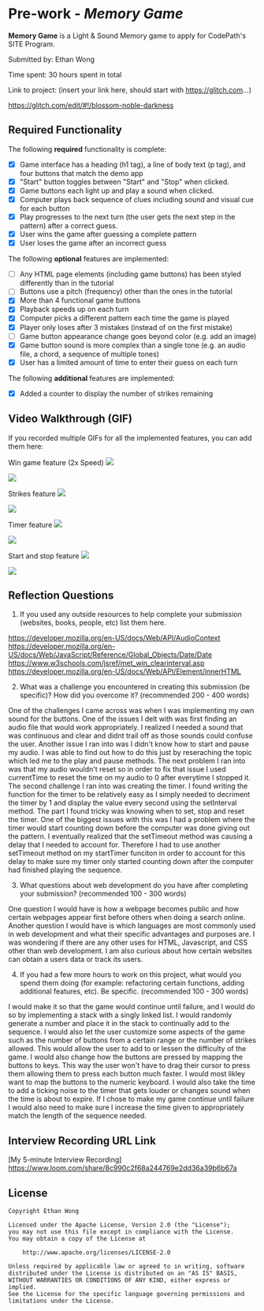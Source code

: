 # Pre-work - *Memory Game*

**Memory Game** is a Light & Sound Memory game to apply for CodePath's SITE Program. 

Submitted by: Ethan Wong

Time spent: 30 hours spent in total

Link to project: (insert your link here, should start with https://glitch.com...)

https://glitch.com/edit/#!/blossom-noble-darkness

## Required Functionality

The following **required** functionality is complete:

* [X] Game interface has a heading (h1 tag), a line of body text (p tag), and four buttons that match the demo app
* [X] "Start" button toggles between "Start" and "Stop" when clicked. 
* [X] Game buttons each light up and play a sound when clicked. 
* [X] Computer plays back sequence of clues including sound and visual cue for each button
* [X] Play progresses to the next turn (the user gets the next step in the pattern) after a correct guess. 
* [X] User wins the game after guessing a complete pattern
* [X] User loses the game after an incorrect guess

The following **optional** features are implemented:

* [ ] Any HTML page elements (including game buttons) has been styled differently than in the tutorial
* [ ] Buttons use a pitch (frequency) other than the ones in the tutorial
* [X] More than 4 functional game buttons
* [X] Playback speeds up on each turn
* [X] Computer picks a different pattern each time the game is played
* [X] Player only loses after 3 mistakes (instead of on the first mistake)
* [ ] Game button appearance change goes beyond color (e.g. add an image)
* [X] Game button sound is more complex than a single tone (e.g. an audio file, a chord, a sequence of multiple tones)
* [X] User has a limited amount of time to enter their guess on each turn

The following **additional** features are implemented:

- [X] Added a counter to display the number of strikes remaining

## Video Walkthrough (GIF)

If you recorded multiple GIFs for all the implemented features, you can add them here:

Win game feature (2x Speed) 
![](gif1-link-here) 

![](https://i.imgur.com/89GPfjT.gif)


Strikes feature 
![](gif2-link-here) 

![](https://i.imgur.com/1Ddxp1r.gif)


Timer feature
![](gif3-link-here) 

![](https://i.imgur.com/yve76so.gif)


Start and stop feature 
![](gif4-link-here) 

![](https://i.imgur.com/5mNLQhp.gif)


## Reflection Questions
1. If you used any outside resources to help complete your submission (websites, books, people, etc) list them here. 

https://developer.mozilla.org/en-US/docs/Web/API/AudioContext
https://developer.mozilla.org/en-US/docs/Web/JavaScript/Reference/Global_Objects/Date/Date
https://www.w3schools.com/jsref/met_win_clearinterval.asp
https://developer.mozilla.org/en-US/docs/Web/API/Element/innerHTML

2. What was a challenge you encountered in creating this submission (be specific)? How did you overcome it? (recommended 200 - 400 words) 

 One of the challenges I came across was when I was implementing my own sound for the buttons. One of the issues I delt with was first finding an audio file that would work appropriately. I realized I needed a sound that was continuous and clear and didnt trail off as those sounds could confuse the user. Another issue I ran into was I didn't know how to start and pause my audio. I was able to find out how to do this just by reseraching the topic which led me to the play and pause methods. The next problem I ran into was that my audio wouldn't reset so in order to fix that issue I used currentTime to reset the time on my audio to 0 after everytime I stopped it. 
  The second challenge I ran into was creating the timer. I found writing the function for the timer to be relatively easy as I simply needed to decriment the timer by 1 and display the value every second using the setInterval method. The part I found tricky was knowing when to set, stop and reset the timer. One of the biggest issues with this was I had a problem where the timer would start counting down before the computer was done giving out the pattern. I eventually realized that the setTimeout method was causing a delay that I needed to account for. Therefore I had to use another setTimeout method on my startTimer funciton in order to account for this delay to make sure my timer only started counting down after the computer had finished playing the sequence. 

3. What questions about web development do you have after completing your submission? (recommended 100 - 300 words) 

One question I would have is how a webpage becomes public and how certain webpages appear first before others when doing a search online. Another question I would have is which languages are most commonly used in web development and what their specific advantages and purposes are. I was wondering if there are any other uses for HTML, Javascript, and CSS other than web development. I am also curious about how certain websites can obtain a users data or track its users. 
 
4. If you had a few more hours to work on this project, what would you spend them doing (for example: refactoring certain functions, adding additional features, etc). Be specific. (recommended 100 - 300 words) 

I would make it so that the game would continue until failure, and I would do so by implementing a stack with a singly linked list. I would randomly generate a number and place it in the stack to continually add to the sequence. I would also let the user customize some aspects of the game such as the number of buttons from a certain range or the number of strikes allowed. This would allow the user to add to or lessen the difficulty of the game. I would also change how the buttons are pressed by mapping the buttons to keys. This way the user won't have to drag their cursor to press them allowing them to press each button much faster. I would most likley want to map the buttons to the numeric keyboard. I would also take the time to add a ticking noise to the timer that gets louder or changes sound when the time is about to expire. If I chose to make my game continue until failure I would also need to make sure I increase the time given to appropriately match the length of the sequence needed.



## Interview Recording URL Link

[My 5-minute Interview Recording] https://www.loom.com/share/8c990c2f68a244769e2dd36a39b6b67a


## License

    Copyright Ethan Wong

    Licensed under the Apache License, Version 2.0 (the "License");
    you may not use this file except in compliance with the License.
    You may obtain a copy of the License at

        http://www.apache.org/licenses/LICENSE-2.0

    Unless required by applicable law or agreed to in writing, software
    distributed under the License is distributed on an "AS IS" BASIS,
    WITHOUT WARRANTIES OR CONDITIONS OF ANY KIND, either express or implied.
    See the License for the specific language governing permissions and
    limitations under the License.






